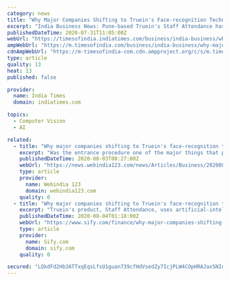 ```yaml
---
category: news
title: "Why Major Companies Shifting to Truein's Face-recognition Technology for Attendance-logging?"
excerpt: "India Business News: Pune-based Truein's Staff Attendance has gained overnight popularity among well-known companies including Titan, Bajaj, JSW, Schindler, Godrej and mor"
publishedDateTime: 2020-07-31T11:05:00Z
webUrl: "https://timesofindia.indiatimes.com/business/india-business/why-major-companies-shifting-to-trueins-face-recognition-technology-for-attendance-logging/articleshow/77282846.cms"
ampWebUrl: "https://m.timesofindia.com/business/india-business/why-major-companies-shifting-to-trueins-face-recognition-technology-for-attendance-logging/amp_articleshow/77282846.cms"
cdnAmpWebUrl: "https://m-timesofindia-com.cdn.ampproject.org/c/s/m.timesofindia.com/business/india-business/why-major-companies-shifting-to-trueins-face-recognition-technology-for-attendance-logging/amp_articleshow/77282846.cms"
type: article
quality: 13
heat: 13
published: false

provider:
  name: India Times
  domain: indiatimes.com

topics:
  - Computer Vision
  - AI

related:
  - title: "Why major companies shifting to Truein's face-recognition technology for attendance-logging?"
    excerpt: "Was the entrance procedure one of the major things that put you off? For obvious reasons, all workplaces have to maintain a strict record of its visitors and an even more meticulous record of its employees' attendance."
    publishedDateTime: 2020-08-03T08:27:00Z
    webUrl: "https://news.webindia123.com/news/Articles/Business/20200803/3603224.html"
    type: article
    provider:
      name: Webindia 123
      domain: webindia123.com
    quality: 0
  - title: "Why major companies shifting to Truein's face-recognition technology for attendance-logging?"
    excerpt: "Truein's product, Staff Attendance, uses artificial-intelligence-based (AI) face-recognition technology. It aims to replace conventional forms of attendance logging and is primarily targeted at systems that use biometrics including fingerprint scanners."
    publishedDateTime: 2020-08-04T01:18:00Z
    webUrl: "https://www.sify.com/finance/why-major-companies-shifting-to-trueins-face-recognition-technology-for-attendance-logging-news-news-uidi9mhhfafdi.html"
    type: article
    provider:
      name: Sify.com
      domain: sify.com
    quality: 0

secured: "LQkdFd2Hb3ATTxqEqsLfsU1guan739cfHdVsedZy7IcjPLW4COpHRAJaxSNInbW0LpGzYurQshbqj3NF35KCQGJ3GlbvFiigeV+iqqpgp0bEDumUmdsRgvs4bRKt0urR9hLlv/CwHIANU324UYY1ea0kj9gQ5KOKtYa7h3gYbiges/9Sx7/5e72S2ESE5+u0/7dg645OkFUd/dN+4RSSsEuzK36Fq6Q4fsiIN5z1NwIZCXj+0iHYgiMBBS1mDqDrWa0NK+1jh7NbCLvPzZIbADac2s8Sd6Xz4WvpPFcGVVvYa1ECcT+rtlJKoiPPrJN7Xefc534tipYlXaSSap6L1Q==;kQYy5j0mSFUjlzXlguvovg=="
---
```


